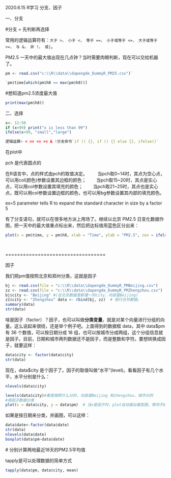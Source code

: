 2020.6.15 R学习 分支、因子

一、分支

#分支 = 先判断再选择

常用的逻辑运算符有：`大于 >， 小于 <， 等于 ==， 小于或等于 <=， 大于或等于 >=， 与 &， 非 !， 或|`。

PM2.5 一天中的最大值出现在几点钟？当时需要肉眼判断，现在可以交给机器了。

```R
pm <- read.csv("c:\\R\\data\\dapengde_DummyR_PM25.csv")` 

`pm$time[which(pm$h8 == max(pm$h8))]
```

#想知道pm2.5浓度最大值

```R
print(max(pm$h8))
```

二、选择

```R
x<- 12:50
if (x<99) print("x is less than 99")
ifelse(x<99, "small","large")
```

```R
逻辑运算> < == <= >= & !分支命令`if () {}, if () {} else {}, ifelse()`
```

在plot中

pch 是代表圆点的

在R语言中，点的样式由pch的取值决定。
　　当pch取0~14时，其点为空心点，可以用col(颜色)参数设置其边框的颜色；
　　当pch取15~20时，其点是实心点，可以用col参数设置其填充的颜色；
　　当pch取21~25时，其点也是实心点，既可以用col参数设置边框的颜色，也可以用bg参数设置其内部的填充颜色。

ex=5 parameter tells R to expand the standard character in size by a factor 5

有了分支语句，就可以在很多地方派上用场了。继续以北京 PM2.5 日变化数据作图，把一天中的最大值重点标出来，然后把达标值用蓝色区分出来：

```R
plot(x = pm$time, y = pm$h8, xlab = "Time", ylab = "PM2.5", cex = ifelse(pm$h8 == 
                                                                           max(pm$h8), 1, 1), pch = 19, type = "b", col = ifelse(pm$h8 > 75, "pink", 
                                                                                                                                 "skyblue"))
```

==================================

因子

我们把pm值按照北京和郑州分类，这就是因子

```R
bj <- read.csv(file = "c:\\R\\data\\dapengde_DummyR_PMBeijing.csv") 
zz <- read.csv(file = "c:\\R\\data\\dapengde_DummyR_PMZhengzhou.csv") 
bj$city <- "Beijing" #(在北京数据里新建一列city，内容是Beijing)
zz$city <- "Zhengzhou" data <- rbind(bj, zz)  # 按行合并数据。 
summary(data)
str(data)

```

啥是因子（factor）？因子，也可以叫做**分类变量**，就是对某个向量进行分组的向量。这么说起来很绕，还是举个例子吧。上面得到的数据框 data，其中 data$pm 有 36 个数值，可以按日期分成 18 组，也可以按城市分成两组，这个分组信息就是因子。目前，日期和城市两列数据还不是因子，而是整数和字符。要想转换成因子，就要这样：

```R
data$city <- factor(data$city)
str(data)
```

现在，data$city 是个因子了。因子的取值叫做“水平”(level)。看看因子有几个水平，水平分别是什么：

```R
nlevels(data$city)

levels(data$city)#看是按照什么分的，也就是Beijing 和zhengzhou，城市分的
#用因子数据分类
plot(x = data$city, y = data$pm)  # 当x是因子时，plot自动画出箱型图。等同于boxplot(data$pm ~ data$city)
```

如果是按日期来分类，并画图，可以这样：

```R
data$date<-factor(data$date)
str(data)
nlevels(data$date)
boxplot(data$pm~data$date)
```

\# 分别计算两地最近18天的PM2.5平均值

tapply是可以处理数据的简单方式

```R
tapply(data$pm, data$city, mean)
```

